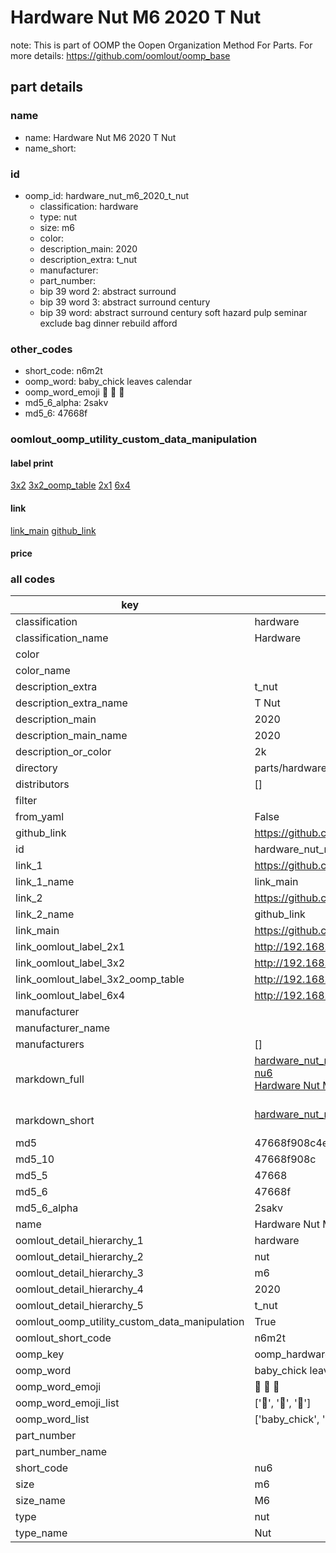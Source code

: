 # Hardware Nut M6 2020 T Nut  

note: This is part of OOMP the Oopen Organization Method For Parts. For more details: https://github.com/oomlout/oomp_base

##  part details





### name
* name: Hardware Nut M6 2020 T Nut
* name_short: 
### id
* oomp_id: hardware_nut_m6_2020_t_nut
  * classification: hardware
  * type: nut
  * size: m6
  * color: 
  * description_main: 2020
  * description_extra: t_nut
  * manufacturer: 
  * part_number: 
  * bip 39 word 2: abstract surround
  * bip 39 word 3: abstract surround century
  * bip 39 word: abstract surround century soft hazard pulp seminar exclude bag dinner rebuild afford

### other_codes
* short_code: n6m2t
* oomp_word: baby_chick leaves calendar
* oomp_word_emoji :baby_chick: :leaves: :calendar:
* md5_6_alpha: 2sakv
* md5_6: 47668f






### oomlout_oomp_utility_custom_data_manipulation
#### label print
[3x2](http://192.168.1.245:1112/?label=oomp%202sakv)
[3x2_oomp_table](http://192.168.1.107:1112/?label=oomp%202sakv)
[2x1](http://192.168.1.242:1112/?label=oomp%202sakv)
[6x4](http://192.168.1.55:1112/?label=oomp%202sakv)    

#### link

[link_main](https://github.com/oomlout/oomlout_oomp_current_version_messy/tree/main/parts/hardware_nut_m6_2020_t_nut) [github_link](https://github.com/oomlout/oomlout_oomp_part_src/tree/main/parts/hardware_nut_m6_2020_t_nut)                             

#### price







### all codes 
| key | value |  
| --- | --- |  
| classification | hardware |  
| classification_name | Hardware |  
| color |  |  
| color_name |  |  
| description_extra | t_nut |  
| description_extra_name | T Nut |  
| description_main | 2020 |  
| description_main_name | 2020 |  
| description_or_color | 2k |  
| directory | parts/hardware_nut_m6_2020_t_nut |  
| distributors | [] |  
| filter |  |  
| from_yaml | False |  
| github_link | https://github.com/oomlout/oomlout_oomp_part_src/tree/main/parts/hardware_nut_m6_2020_t_nut |  
| id | hardware_nut_m6_2020_t_nut |  
| link_1 | https://github.com/oomlout/oomlout_oomp_current_version_messy/tree/main/parts/hardware_nut_m6_2020_t_nut |  
| link_1_name | link_main |  
| link_2 | https://github.com/oomlout/oomlout_oomp_part_src/tree/main/parts/hardware_nut_m6_2020_t_nut |  
| link_2_name | github_link |  
| link_main | https://github.com/oomlout/oomlout_oomp_current_version_messy/tree/main/parts/hardware_nut_m6_2020_t_nut |  
| link_oomlout_label_2x1 | http://192.168.1.242:1112/?label=oomp%202sakv |  
| link_oomlout_label_3x2 | http://192.168.1.245:1112/?label=oomp%202sakv |  
| link_oomlout_label_3x2_oomp_table | http://192.168.1.107:1112/?label=oomp%202sakv |  
| link_oomlout_label_6x4 | http://192.168.1.55:1112/?label=oomp%202sakv |  
| manufacturer |  |  
| manufacturer_name |  |  
| manufacturers | [] |  
| markdown_full | [hardware_nut_m6_2020_t_nut](https://github.com/oomlout/oomlout_oomp_current_version_messy/tree/main/parts/hardware_nut_m6_2020_t_nut)<br>[nu6](https://github.com/oomlout/oomlout_oomp_current_version_messy/tree/main/parts/hardware_nut_m6_2020_t_nut)<br>[Hardware Nut M6 2020 T Nut](https://github.com/oomlout/oomlout_oomp_current_version_messy/tree/main/parts/hardware_nut_m6_2020_t_nut)<br><br> |  
| markdown_short | [hardware_nut_m6_2020_t_nut](https://github.com/oomlout/oomlout_oomp_current_version_messy/tree/main/parts/hardware_nut_m6_2020_t_nut)<br><br> |  
| md5 | 47668f908c4ef872b5b4fce44af6a007 |  
| md5_10 | 47668f908c |  
| md5_5 | 47668 |  
| md5_6 | 47668f |  
| md5_6_alpha | 2sakv |  
| name | Hardware Nut M6 2020 T Nut |  
| oomlout_detail_hierarchy_1 | hardware |  
| oomlout_detail_hierarchy_2 | nut |  
| oomlout_detail_hierarchy_3 | m6 |  
| oomlout_detail_hierarchy_4 | 2020 |  
| oomlout_detail_hierarchy_5 | t_nut |  
| oomlout_oomp_utility_custom_data_manipulation | True |  
| oomlout_short_code | n6m2t |  
| oomp_key | oomp_hardware_nut_m6_2020_t_nut |  
| oomp_word | baby_chick leaves calendar |  
| oomp_word_emoji | :baby_chick: :leaves: :calendar: |  
| oomp_word_emoji_list | [':baby_chick:', ':leaves:', ':calendar:'] |  
| oomp_word_list | ['baby_chick', 'leaves', 'calendar'] |  
| part_number |  |  
| part_number_name |  |  
| short_code | nu6 |  
| size | m6 |  
| size_name | M6 |  
| type | nut |  
| type_name | Nut |  
